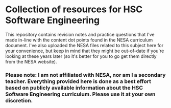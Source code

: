 # Collection of resources for HSC Software Engineering

This repository contains revision notes and practice questions that I've made in-line with the content dot points found in the NESA curriculum document. I've also uploaded the NESA files related to this subject here for your convenience, but keep in mind that they might be out-of-date if you're looking at these years later (so it's better for you to go get them directly from the NESA website).

### Please note: I am not affiliated with NESA, nor am I a secondary teacher. Everything provided here is done as a best effort based on publicly available information about the HSC Software Engineering curriculum. Please use it at your own discretion. 